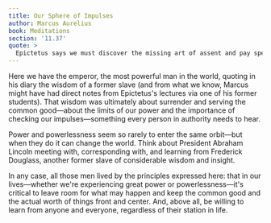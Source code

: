 ```yaml
---
title: Our Sphere of Impulses
author: Marcus Aurelius
book: Meditations
section: '11.37'
quote: >
  Epictetus says we must discover the missing art of assent and pay special attention to the sphere of our impulses—that they are subject to reservation, to the common good, and that they are in proportion to actual worth.
---
```


Here we have the emperor, the most powerful man in the world, quoting in his diary the wisdom of a former slave (and from what we know, Marcus might have had direct notes from Epictetus's lectures via one of his former students). That wisdom was ultimately about surrender and serving the common good—about the limits of our power and the importance of checking our impulses—something every person in authority needs to hear.

Power and powerlessness seem so rarely to enter the same orbit—but when they do it can change the world. Think about President Abraham Lincoln meeting with, corresponding with, and learning from Frederick Douglass, another former slave of considerable wisdom and insight.

In any case, all those men lived by the principles expressed here: that in our lives—whether we're experiencing great power or powerlessness—it's critical to leave room for what may happen and keep the common good and the actual worth of things front and center. And, above all, be willing to learn from anyone and everyone, regardless of their station in life.
